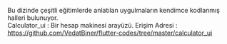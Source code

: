 Bu dizinde çeşitli eğitimlerde anlatılan uygulmaların kendimce kodlanmış halleri bulunuyor.<BR>
Calculator_ui : Bir hesap makinesi arayüzü. Erişim Adresi : https://github.com/VedatBiner/flutter-codes/tree/master/calculator_ui
<BR>